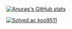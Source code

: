 [![Anurag's GitHub stats](https://github-readme-stats.vercel.app/api?username=koo9511&show_icons=true&theme=dracula)](https://github.com/anuraghazra/github-readme-stats)

[![Solved.ac
koo9511](http://mazassumnida.wtf/api/v2/generate_badge?boj={handle})](https://solved.ac/{handle})
